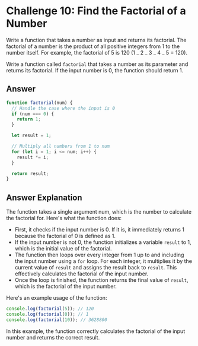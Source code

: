 # Challenge 10: Find the Factorial of a Number

Write a function that takes a number as input and returns its factorial. The factorial of a number is the product of all positive integers from 1 to the number itself. For example, the factorial of 5 is 120 (1 _ 2 _ 3 _ 4 _ 5 = 120).

Write a function called `factorial` that takes a number as its parameter and returns its factorial. If the input number is 0, the function should return 1.

## Answer

```javascript
function factorial(num) {
  // Handle the case where the input is 0
  if (num === 0) {
    return 1;
  }

  let result = 1;

  // Multiply all numbers from 1 to num
  for (let i = 1; i <= num; i++) {
    result *= i;
  }

  return result;
}
```

## Answer Explanation

The function takes a single argument num, which is the number to calculate the factorial for. Here's what the function does:

- First, it checks if the input number is 0. If it is, it immediately returns 1 because the factorial of 0 is defined as 1.
- If the input number is not 0, the function initializes a variable `result` to 1, which is the initial value of the factorial.
- The function then loops over every integer from 1 up to and including the input number using a `for` loop. For each integer, it multiplies it by the current value of `result` and assigns the result back to `result`. This effectively calculates the factorial of the input number.
- Once the loop is finished, the function returns the final value of `result`, which is the factorial of the input number.

Here's an example usage of the function:

```javascript
console.log(factorial(5)); // 120
console.log(factorial(0)); // 1
console.log(factorial(10)); // 3628800
```

In this example, the function correctly calculates the factorial of the input number and returns the correct result.
